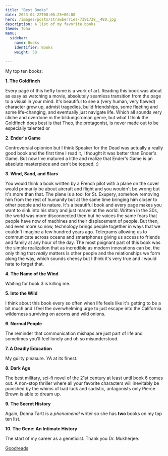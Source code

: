 ```yaml
---
title: "Best Books"
date: 2023-04-22T08:06:25+06:00
hero: /images/posts/strawberries-7391738__480.jpg
description: A list of my favorite books
theme: Toha
menu:
  sidebar:
    name: Books
    identifier: Books
    weight: 50

---
```


My top ten books: 

**1. The Goldfinch**  

Every page of this hefty tome is a work of art. Reading this book was about as easy as watching a movie, absolutely seamless transition from the page to a visual in your mind. It's beautiful to see a (very human, very flawed) character grow up, admist tragedies, build friendships, some fleeting and some life-changing, and eventually just navigate life. Which all sounds very cliche and overdone in the bildungsroman genre, but what I think the Goldfinch does best is that Theo, the protagonist, is never made out to be especially talented or 

**2. Ender's Game**

Controversial opionion but I think Speaker for the Dead was actually a really good book and the first time I read it, I thought it was better than Ender's Game. But now I've matured a little and realize that Ender's Game is an absolute masterpiece and can't be topped. :)

**3. Wind, Sand, and Stars** 

You would think a book written by a French pilot with a plane on the cover would primarily be about aircraft and flight and you wouldn't be wrong but it's more than that. The plane is a tool for St. Exupery, somehow removing him from the rest of humanity but at the same time bringing him closer to other people and to nature. It's a beautiful book and every page makes you want to sink into his story and just marvel at the world. Written in the 30s, the world was more disconnected then but he voices the same fears that people have now of machines and their displacement of people. But then, and even more so now, technology brings people together in ways that we couldn't imagine a few hundred years ago. Telegrams allowing us to communicate across oceans and smartphones giving us access to friends and family at any hour of the day. The most poignant part of this book was the simple realization that as incredible as modern innovations can be, the only thing that *really* matters is other people and the relationships we form along the way, which sounds cheesy but I think it's very true and I would hate to forget that. 

**4. The Name of the Wind**

Waiting for book 3 is killing me. 

**5. Into the Wild**

I think about this book every so often when life feels like it's getting to be a bit much and I feel the overwhelming urge to just escape into the California wilderness surviving on acorns and wild onions. 

**6. Normal People**

The reminder that communication mishaps are just part of life and sometimes you'll feel lonely and oh so misunderstood. 

**7. A Deadly Education**

My guilty pleasure. YA at its finest. 
  
**8. Dark Age**

The best military, sci-fi novel of the 21st century at least until book 6 comes out. A non-stop thriller where all your favorite characters will inevitably be punished by the whims of bad luck and sadistic, antagonists only Pierce Brown is able to dream up. 

**9. The Secret History**

Again, Donna Tartt is a *phenomenal* writer so she has **two** books on my top ten list.  

**10. The Gene: An Intimate History**

The start of my career as a geneticist. Thank you Dr. Mukherjee. 

[Goodreads](https://www.goodreads.com/user/show/37787687-claire-hsieh)